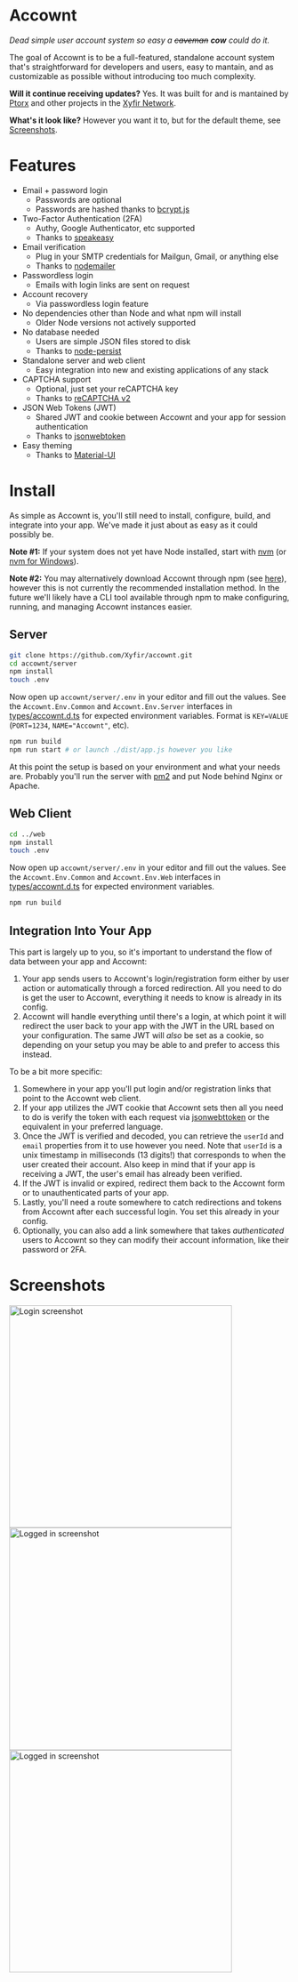 # Ac**cow**nt

_Dead simple user account system so easy a ~~caveman~~ **cow** could do it._

The goal of Accownt is to be a full-featured, standalone account system that's straightforward for developers and users, easy to mantain, and as customizable as possible without introducing too much complexity.

**Will it continue receiving updates?** Yes. It was built for and is mantained by [Ptorx](https://ptorx.com) and other projects in the [Xyfir Network](https://www.xyfir.com/network).

**What's it look like?** However you want it to, but for the default theme, see [Screenshots](#screenshots).

# Features

- Email + password login
  - Passwords are optional
  - Passwords are hashed thanks to [bcrypt.js](https://www.npmjs.com/package/bcryptjs)
- Two-Factor Authentication (2FA)
  - Authy, Google Authenticator, etc supported
  - Thanks to [speakeasy](https://www.npmjs.com/package/speakeasy)
- Email verification
  - Plug in your SMTP credentials for Mailgun, Gmail, or anything else
  - Thanks to [nodemailer](https://www.npmjs.com/package/nodemailer)
- Passwordless login
  - Emails with login links are sent on request
- Account recovery
  - Via passwordless login feature
- No dependencies other than Node and what npm will install
  - Older Node versions not actively supported
- No database needed
  - Users are simple JSON files stored to disk
  - Thanks to [node-persist](https://www.npmjs.com/package/node-persist)
- Standalone server and web client
  - Easy integration into new and existing applications of any stack
- CAPTCHA support
  - Optional, just set your reCAPTCHA key
  - Thanks to [reCAPTCHA v2](https://www.google.com/recaptcha/)
- JSON Web Tokens (JWT)
  - Shared JWT and cookie between Accownt and your app for session authentication
  - Thanks to [jsonwebtoken](https://www.npmjs.com/package/jsonwebtoken)
- Easy theming
  - Thanks to [Material-UI](https://material-ui.com/style/color/#color-tool)

# Install

As simple as Accownt is, you'll still need to install, configure, build, and integrate into your app. We've made it just about as easy as it could possibly be.

**Note #1:** If your system does not yet have Node installed, start with [nvm](https://github.com/creationix/nvm#install-script) (or [nvm for Windows](https://github.com/coreybutler/nvm-windows#node-version-manager-nvm-for-windows)).

**Note #2:** You may alternatively download Accownt through npm (see [here](http://npmjs.com/package/accownt)), however this is not currently the recommended installation method. In the future we'll likely have a CLI tool available through npm to make configuring, running, and managing Accownt instances easier.

## Server

```bash
git clone https://github.com/Xyfir/accownt.git
cd accownt/server
npm install
touch .env
```

Now open up `accownt/server/.env` in your editor and fill out the values. See the `Accownt.Env.Common` and `Accownt.Env.Server` interfaces in [types/accownt.d.ts](https://github.com/Xyfir/accownt/blob/master/types/accownt.d.ts) for expected environment variables. Format is `KEY=VALUE` (`PORT=1234`, `NAME="Accownt"`, etc).

```bash
npm run build
npm run start # or launch ./dist/app.js however you like
```

At this point the setup is based on your environment and what your needs are. Probably you'll run the server with [pm2](https://www.npmjs.com/package/pm2) and put Node behind Nginx or Apache.

## Web Client

```bash
cd ../web
npm install
touch .env
```

Now open up `accownt/server/.env` in your editor and fill out the values. See the `Accownt.Env.Common` and `Accownt.Env.Web` interfaces in [types/accownt.d.ts](https://github.com/Xyfir/accownt/blob/master/types/accownt.d.ts) for expected environment variables.

```bash
npm run build
```

## Integration Into Your App

This part is largely up to you, so it's important to understand the flow of data between your app and Accownt:

1. Your app sends users to Accownt's login/registration form either by user action or automatically through a forced redirection. All you need to do is get the user to Accownt, everything it needs to know is already in its config.
2. Accownt will handle everything until there's a login, at which point it will redirect the user back to your app with the JWT in the URL based on your configuration. The same JWT will _also_ be set as a cookie, so depending on your setup you may be able to and prefer to access this instead.

To be a bit more specific:

1. Somewhere in your app you'll put login and/or registration links that point to the Accownt web client.
2. If your app utilizes the JWT cookie that Accownt sets then all you need to do is verify the token with each request via [jsonwebttoken](https://www.npmjs.com/package/jsonwebtoken#jwtverifytoken-secretorpublickey-options-callback) or the equivalent in your preferred language.
3. Once the JWT is verified and decoded, you can retrieve the `userId` and `email` properties from it to use however you need. Note that `userId` is a unix timestamp in milliseconds (13 digits!) that corresponds to when the user created their account. Also keep in mind that if your app is receiving a JWT, the user's email has already been verified.
4. If the JWT is invalid or expired, redirect them back to the Accownt form or to unauthenticated parts of your app.
5. Lastly, you'll need a route somewhere to catch redirections and tokens from Accownt after each successful login. You set this already in your config.
6. Optionally, you can also add a link somewhere that takes _authenticated_ users to Accownt so they can modify their account information, like their password or 2FA.

# Screenshots

<img src="https://i.imgur.com/eoN4kg1.png" alt="Login screenshot" height="400px" />

<img src="https://i.imgur.com/whIweGw.png" alt="Logged in screenshot" height="400px" />

<img src="https://i.imgur.com/CRgy0hQ.png" alt="Logged in screenshot" height="400px" />
